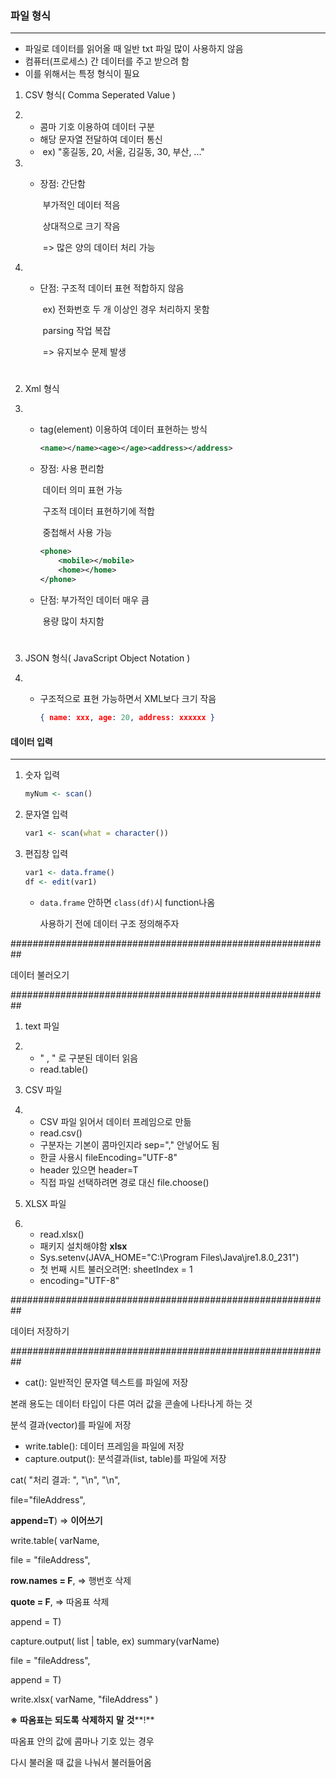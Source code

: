 ### 파일 형식

---

- 파일로 데이터를 읽어올 때 일반 txt 파일 많이 사용하지 않음
- 컴퓨터(프로세스) 간 데이터를 주고 받으려 함
- 이를 위해서는 특정 형식이 필요

 

1. CSV 형식( Comma Seperated Value )

2. - 콤마 기호 이용하여 데이터 구분
   - 해당 문자열 전달하여 데이터 통신
   - ​	ex) "홍길동, 20, 서울, 김길동, 30, 부산, ..."

3. - 장점: 간단함

     ​		부가적인 데이터 적음

     ​		상대적으로 크기 작음

     ​			=> 많은 양의 데이터 처리 가능

4. - 단점: 구조적 데이터 표현 적합하지 않음

     ​		ex) 전화번호 두 개 이상인 경우 처리하지 못함

     ​		parsing 작업 복잡

     ​			=> 유지보수 문제 발생

#

2. Xml 형식

1. - tag(element) 이용하여 데이터 표현하는 방식

     ```xml
     <name></name><age></age><address></address>
     ```

   - 장점: 사용 편리함

     ​		 데이터 의미 표현 가능 

     ​		 구조적 데이터 표현하기에 적합

     ​		 중첩해서 사용 가능

     ```xml
     <phone>
         <mobile></mobile>
         <home></home>
     </phone>
     ```

   - 단점: 부가적인 데이터 매우 큼

     ​		  용량 많이 차지함

#

3. JSON 형식( JavaScript Object Notation )

1. - 구조적으로 표현 가능하면서 XML보다 크기 작음

     ```json
     { name: xxx, age: 20, address: xxxxxx }
     ```

      

#### 데이터 입력

---

1. 숫자 입력

   ```r
   myNum <- scan()
   ```



2. 문자열 입력

   ```r
   var1 <- scan(what = character())
   ```

   

3. 편집창 입력

   ```r
   var1 <- data.frame() 
   df <- edit(var1)
   ```

   - `data.frame` 안하면 `class(df)`시 function나옴

     사용하기 전에 데이터 구조 정의해주자 

 

\##########################################################

데이터 불러오기

\##########################################################

1. text 파일

2. - " ,      " 로 구분된 데이터 읽음
   - read.table()

 

1. CSV 파일

2. - CSV 파일 읽어서 데이터 프레임으로 만듦
   - read.csv()
   - 구분자는 기본이 콤마인지라 sep="," 안넣어도 됨
   - 한글 사용시 fileEncoding="UTF-8"
   - header 있으면 header=T
   - 직접 파일 선택하려면 경로 대신 file.choose()

 

1. XLSX 파일

2. - read.xlsx()
   - 패키지 설치해야함 **xlsx**
   - Sys.setenv(JAVA_HOME="C:\\Program      Files\\Java\\jre1.8.0_231")
   - 첫 번째 시트 불러오려면: sheetIndex      = 1
   - encoding="UTF-8"

 

 

\##########################################################

데이터 저장하기

\##########################################################

- cat(): 일반적인 문자열 텍스트를 파일에 저장

본래 용도는 데이터 타입이 다른 여러 값을 콘솔에 나타나게 하는 것

분석 결과(vector)를 파일에 저장

- write.table():     데이터 프레임을 파일에 저장
- capture.output():     분석결과(list,     table)를 파일에 저장

 

cat( "처리 결과: ", "\n", "\n",

file="fileAddress",

**append=T**) => **이어쓰기**

 

write.table( varName,

file = "fileAddress",

**row.names = F**,  => 행번호 삭제

**quote = F**, => 따옴표 삭제

append = T)

 

capture.output( list | table,  ex) summary(varName)

file = "fileAddress",

append = T)

 

write.xlsx( varName, "fileAddress" )

 

**※** **따옴표는** **되도록** **삭제하지** **말** **것****!**

  따옴표 안의 값에 콤마나 기호 있는 경우

  다시 불러올 때 값을 나눠서 불러들어옴